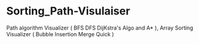 # Sorting_Path-Visulaiser
Path algorithm Visualizer ( BFS DFS DijKstra's  Algo and A* ),  Array Sorting Visualizer ( Bubble Insertion Merge Quick )
